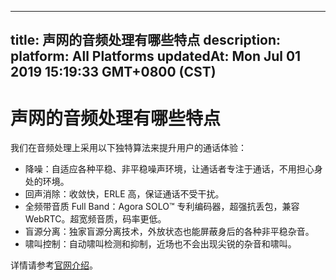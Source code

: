 
---
title: 声网的音频处理有哪些特点
description: 
platform: All Platforms
updatedAt: Mon Jul 01 2019 15:19:33 GMT+0800 (CST)
---
# 声网的音频处理有哪些特点
我们在音频处理上采用以下独特算法来提升用户的通话体验：

* 降噪：自适应各种平稳、非平稳噪声环境，让通话者专注于通话，不用担心身处的环境。
* 回声消除：收敛快，ERLE 高，保证通话不受干扰。
* 全频带音质 Full Band：Agora SOLO™ 专利编码器，超强抗丢包，兼容 WebRTC。超宽频音质，码率更低。
* 盲源分离：独家盲源分离技术，外放状态也能屏蔽身后的各种非平稳杂音。
* 啸叫控制：自动啸叫检测和抑制，近场也不会出现尖锐的杂音和啸叫。

详情请参考[官网介绍](http://https://www.agora.io/cn/voicecall/)。
